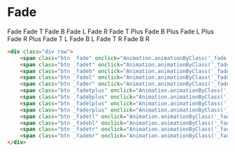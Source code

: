 # Fade
<div class="div row">
    <span class="btn _fade" onclick="Animation.animationByClass('_fade', '_fade')">Fade</span>
    <span class="btn _fadet" onclick="Animation.animationByClass('_fadet', '_fadet')">Fade T</span>
    <span class="btn _fadeb" onclick="Animation.animationByClass('_fadeb', '_fadeb')">Fade B</span>
    <span class="btn _fadel" onclick="Animation.animationByClass('_fadel', '_fadel')">Fade L</span>
    <span class="btn _fader" onclick="Animation.animationByClass('_fader', '_fader')">Fade R</span>
    <span class="btn _fadetplus" onclick="Animation.animationByClass('_fadetplus', '_fadetplus')">Fade T Plus</span>
    <span class="btn _fadebplus" onclick="Animation.animationByClass('_fadebplus', '_fadebplus')">Fade B Plus</span>
    <span class="btn _fadelplus" onclick="Animation.animationByClass('_fadelplus', '_fadelplus')">Fade L Plus</span>
    <span class="btn _faderplus" onclick="Animation.animationByClass('_faderplus', '_faderplus')">Fade R Plus</span>
    <span class="btn _fadetl" onclick="Animation.animationByClass('_fadetl', '_fadetl')">Fade T L</span>
    <span class="btn _fadebl" onclick="Animation.animationByClass('_fadebl', '_fadebl')">Fade B L</span>
    <span class="btn _fadetr" onclick="Animation.animationByClass('_fadetr', '_fadetr')">Fade T R</span>
    <span class="btn _fadebr" onclick="Animation.animationByClass('_fadebr', '_fadebr')">Fade B R</span>
</div>

```html
<div class="div row">
    <span class="btn _fade" onclick="Animation.animationByClass('_fade', '_fade')">Fade</span>
    <span class="btn _fadet" onclick="Animation.animationByClass('_fadet', '_fadet')">Fade T</span>
    <span class="btn _fadeb" onclick="Animation.animationByClass('_fadeb', '_fadeb')">Fade B</span>
    <span class="btn _fadel" onclick="Animation.animationByClass('_fadel', '_fadel')">Fade L</span>
    <span class="btn _fader" onclick="Animation.animationByClass('_fader', '_fader')">Fade R</span>
    <span class="btn _fadetplus" onclick="Animation.animationByClass('_fadetplus', '_fadetplus')">Fade T Plus</span>
    <span class="btn _fadebplus" onclick="Animation.animationByClass('_fadebplus', '_fadebplus')">Fade B Plus</span>
    <span class="btn _fadelplus" onclick="Animation.animationByClass('_fadelplus', '_fadelplus')">Fade L Plus</span>
    <span class="btn _faderplus" onclick="Animation.animationByClass('_faderplus', '_faderplus')">Fade R Plus</span>
    <span class="btn _fadetl" onclick="Animation.animationByClass('_fadetl', '_fadetl')">Fade T L</span>
    <span class="btn _fadebl" onclick="Animation.animationByClass('_fadebl', '_fadebl')">Fade B L</span>
    <span class="btn _fadetr" onclick="Animation.animationByClass('_fadetr', '_fadetr')">Fade T R</span>
    <span class="btn _fadebr" onclick="Animation.animationByClass('_fadebr', '_fadebr')">Fade B R</span>
</div>
```